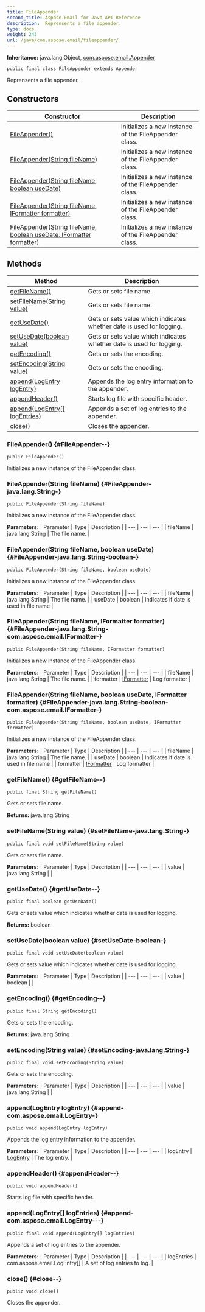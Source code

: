 ```yaml
---
title: FileAppender
second_title: Aspose.Email for Java API Reference
description:  Reprensents a file appender.
type: docs
weight: 243
url: /java/com.aspose.email/fileappender/
---
```

**Inheritance:**
java.lang.Object, [com.aspose.email.Appender](../../com.aspose.email/appender)
```
public final class FileAppender extends Appender
```

Reprensents a file appender.
## Constructors

| Constructor | Description |
| --- | --- |
| [FileAppender()](#FileAppender--) | Initializes a new instance of the FileAppender class. |
| [FileAppender(String fileName)](#FileAppender-java.lang.String-) | Initializes a new instance of the FileAppender class. |
| [FileAppender(String fileName, boolean useDate)](#FileAppender-java.lang.String-boolean-) | Initializes a new instance of the FileAppender class. |
| [FileAppender(String fileName, IFormatter formatter)](#FileAppender-java.lang.String-com.aspose.email.IFormatter-) | Initializes a new instance of the FileAppender class. |
| [FileAppender(String fileName, boolean useDate, IFormatter formatter)](#FileAppender-java.lang.String-boolean-com.aspose.email.IFormatter-) | Initializes a new instance of the FileAppender class. |
## Methods

| Method | Description |
| --- | --- |
| [getFileName()](#getFileName--) | Gets or sets file name. |
| [setFileName(String value)](#setFileName-java.lang.String-) | Gets or sets file name. |
| [getUseDate()](#getUseDate--) | Gets or sets value which indicates whether date is used for logging. |
| [setUseDate(boolean value)](#setUseDate-boolean-) | Gets or sets value which indicates whether date is used for logging. |
| [getEncoding()](#getEncoding--) | Gets or sets the encoding. |
| [setEncoding(String value)](#setEncoding-java.lang.String-) | Gets or sets the encoding. |
| [append(LogEntry logEntry)](#append-com.aspose.email.LogEntry-) | Appends the log entry information to the appender. |
| [appendHeader()](#appendHeader--) | Starts log file with specific header. |
| [append(LogEntry[] logEntries)](#append-com.aspose.email.LogEntry---) | Appends a set of log entries to the appender. |
| [close()](#close--) | Closes the appender. |
### FileAppender() {#FileAppender--}
```
public FileAppender()
```


Initializes a new instance of the FileAppender class.

### FileAppender(String fileName) {#FileAppender-java.lang.String-}
```
public FileAppender(String fileName)
```


Initializes a new instance of the FileAppender class.

**Parameters:**
| Parameter | Type | Description |
| --- | --- | --- |
| fileName | java.lang.String | The file name. |

### FileAppender(String fileName, boolean useDate) {#FileAppender-java.lang.String-boolean-}
```
public FileAppender(String fileName, boolean useDate)
```


Initializes a new instance of the FileAppender class.

**Parameters:**
| Parameter | Type | Description |
| --- | --- | --- |
| fileName | java.lang.String | The file name. |
| useDate | boolean | Indicates if date is used in file name |

### FileAppender(String fileName, IFormatter formatter) {#FileAppender-java.lang.String-com.aspose.email.IFormatter-}
```
public FileAppender(String fileName, IFormatter formatter)
```


Initializes a new instance of the FileAppender class.

**Parameters:**
| Parameter | Type | Description |
| --- | --- | --- |
| fileName | java.lang.String | The file name. |
| formatter | [IFormatter](../../com.aspose.email/iformatter) | Log formatter |

### FileAppender(String fileName, boolean useDate, IFormatter formatter) {#FileAppender-java.lang.String-boolean-com.aspose.email.IFormatter-}
```
public FileAppender(String fileName, boolean useDate, IFormatter formatter)
```


Initializes a new instance of the FileAppender class.

**Parameters:**
| Parameter | Type | Description |
| --- | --- | --- |
| fileName | java.lang.String | The file name. |
| useDate | boolean | Indicates if date is used in file name |
| formatter | [IFormatter](../../com.aspose.email/iformatter) | Log formatter |

### getFileName() {#getFileName--}
```
public final String getFileName()
```


Gets or sets file name.

**Returns:**
java.lang.String
### setFileName(String value) {#setFileName-java.lang.String-}
```
public final void setFileName(String value)
```


Gets or sets file name.

**Parameters:**
| Parameter | Type | Description |
| --- | --- | --- |
| value | java.lang.String |  |

### getUseDate() {#getUseDate--}
```
public final boolean getUseDate()
```


Gets or sets value which indicates whether date is used for logging.

**Returns:**
boolean
### setUseDate(boolean value) {#setUseDate-boolean-}
```
public final void setUseDate(boolean value)
```


Gets or sets value which indicates whether date is used for logging.

**Parameters:**
| Parameter | Type | Description |
| --- | --- | --- |
| value | boolean |  |

### getEncoding() {#getEncoding--}
```
public final String getEncoding()
```


Gets or sets the encoding.

**Returns:**
java.lang.String
### setEncoding(String value) {#setEncoding-java.lang.String-}
```
public final void setEncoding(String value)
```


Gets or sets the encoding.

**Parameters:**
| Parameter | Type | Description |
| --- | --- | --- |
| value | java.lang.String |  |

### append(LogEntry logEntry) {#append-com.aspose.email.LogEntry-}
```
public void append(LogEntry logEntry)
```


Appends the log entry information to the appender.

**Parameters:**
| Parameter | Type | Description |
| --- | --- | --- |
| logEntry | [LogEntry](../../com.aspose.email/logentry) | The log entry. |

### appendHeader() {#appendHeader--}
```
public void appendHeader()
```


Starts log file with specific header.

### append(LogEntry[] logEntries) {#append-com.aspose.email.LogEntry---}
```
public final void append(LogEntry[] logEntries)
```


Appends a set of log entries to the appender.

**Parameters:**
| Parameter | Type | Description |
| --- | --- | --- |
| logEntries | com.aspose.email.LogEntry[] | A set of log entries to log. |

### close() {#close--}
```
public void close()
```


Closes the appender.

